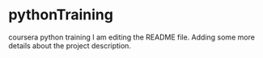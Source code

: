 
# pythonTraining
coursera python training
I am editing the README file. Adding some more details about the project description.
